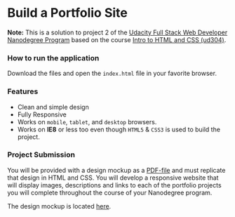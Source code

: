 # Build a Portfolio Site

**Note:** This is a solution to project 2 of the [Udacity Full Stack Web Developer Nanodegree Program][1] based on the course [Intro to HTML and CSS (ud304)][2].

### How to run the application

Download the files and open the `index.html` file in your favorite browser.

### Features

+ Clean and simple design
+ Fully Responsive
+ Works on `mobile`, `tablet`, and `desktop` browsers.
+ Works on **IE8** or less too even though `HTML5` & `CSS3` is used to build the project.

### Project Submission

You will be provided with a design mockup as a [PDF-file][3] and must replicate that design in HTML and CSS. You will develop a responsive website that will display images, descriptions and links to each of the portfolio projects you will complete throughout the course of your Nanodegree program.

The design mockup is located [here][3].

[1]: https://www.udacity.com/course/full-stack-web-developer-nanodegree--nd004 "Udacity Nanodegree: Full Stack Web Developer"
[2]: https://in.udacity.com/course/intro-to-html-and-css--ud304 "Intro to HTML and CSS"
[3]: https://storage.googleapis.com/supplemental_media/udacityu/2655898586/design-mockup-portfolio.pdf "Design Mockup Portfolio"
